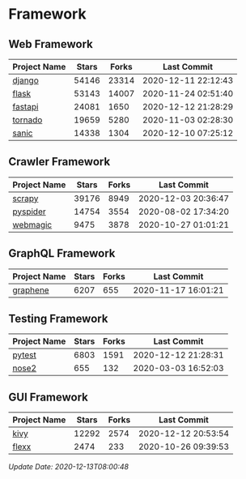 # Framework

## Web Framework
| Project Name | Stars | Forks | Last Commit |
| ------------ | ----- | ----- | ----------- |
| [django](https://github.com/django/django) | 54146 | 23314 | 2020-12-11 22:12:43 |
| [flask](https://github.com/pallets/flask) | 53143 | 14007 | 2020-11-24 02:51:40 |
| [fastapi](https://github.com/tiangolo/fastapi) | 24081 | 1650 | 2020-12-12 21:28:29 |
| [tornado](https://github.com/tornadoweb/tornado) | 19659 | 5280 | 2020-11-03 02:28:30 |
| [sanic](https://github.com/huge-success/sanic) | 14338 | 1304 | 2020-12-10 07:25:12 |

## Crawler Framework
| Project Name | Stars | Forks | Last Commit |
| ------------ | ----- | ----- | ----------- |
| [scrapy](https://github.com/scrapy/scrapy) | 39176 | 8949 | 2020-12-03 20:36:47 |
| [pyspider](https://github.com/binux/pyspider) | 14754 | 3554 | 2020-08-02 17:34:20 |
| [webmagic](https://github.com/code4craft/webmagic) | 9475 | 3878 | 2020-10-27 01:01:21 |

## GraphQL Framework
| Project Name | Stars | Forks | Last Commit |
| ------------ | ----- | ----- | ----------- |
| [graphene](https://github.com/graphql-python/graphene) | 6207 | 655 | 2020-11-17 16:01:21 |

## Testing Framework
| Project Name | Stars | Forks | Last Commit |
| ------------ | ----- | ----- | ----------- |
| [pytest](https://github.com/pytest-dev/pytest) | 6803 | 1591 | 2020-12-12 21:28:31 |
| [nose2](https://github.com/nose-devs/nose2) | 655 | 132 | 2020-03-03 16:52:03 |

## GUI Framework
| Project Name | Stars | Forks | Last Commit |
| ------------ | ----- | ----- | ----------- |
| [kivy](https://github.com/kivy/kivy) | 12292 | 2574 | 2020-12-12 20:53:54 |
| [flexx](https://github.com/flexxui/flexx) | 2474 | 233 | 2020-10-26 09:39:53 |

*Update Date: 2020-12-13T08:00:48*